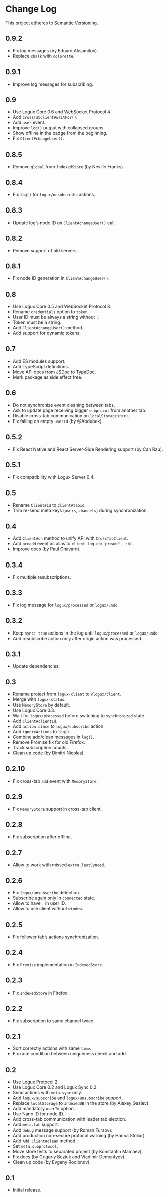 # Change Log
This project adheres to [Semantic Versioning](http://semver.org/).

## 0.9.2
* Fix log messages (by Eduard Aksamitov).
* Replace `chalk` with `colorette`.

## 0.9.1
* Improve log messages for subscribing.

## 0.9
* Use Logux Core 0.6 and WebSocket Protocol 4.
* Add `CrossTabClient#waitFor()`.
* Add `user` event.
* Improve `log()` output with collapsed groups.
* Show offline in the badge from the beginning.
* Fix `Client#changeUser()`.

## 0.8.5
* Remove `global` from `IndexedStore` (by Neville Franks).

## 0.8.4
* Fix `log()` for `logux/unsubscribe` actions.

## 0.8.3
* Update log’s node ID on `Client#changeUser()` call.

## 0.8.2
* Remove support of old servers.

## 0.8.1
* Fix node ID generation in `Client#changeUser()`.

## 0.8
* Use Logux Core 0.5 and WebSocket Protocol 3.
* Rename `credentials` option to `token`.
* User ID must be always a string without `:`.
* Token must be a string.
* Add `Client#changeUser()` method.
* Add support for dynamic tokens.

## 0.7
* Add ES modules support.
* Add TypeScript definitions.
* Move API docs from JSDoc to TypeDoc.
* Mark package as side effect free.

## 0.6
* Do not synchronize event cleaning between tabs.
* Ask to update page receiving bigger `subprocol` from another tab.
* Disable cross-tab communication on `localStorage` error.
* Fix falling on empty `userId` (by @Abdubek).

## 0.5.2
* Fix React Native and React Server-Side Rendering support (by Can Rau).

## 0.5.1
* Fix compatibility with Logux Server 0.4.

## 0.5
* Rename `Client#id` to `Client#tabId`.
* Trim re-send meta keys (`users`, `channels`) during synchronization.

## 0.4
* Add `Client#on` method to unify API with `CrossTabClient`.
* Add `preadd` event as alias to `client.log.on('preadd', cb)`.
* Improve docs (by Paul Chavard).

## 0.3.4
* Fix multiple resubscriptions.

## 0.3.3
* Fix log message for `logux/processed` or `logux/undo`.

## 0.3.2
* Keep `sync: true` actions in the log until `logux/processed` or `logux/undo`.
* Add resubscribe action only after origin action was processed.

## 0.3.1
* Update dependencies.

## 0.3
* Rename project from `logux-client` to `@logux/client`.
* Merge with `logux-status`.
* Use `MemoryStore` by default.
* Use Logux Core 0.3.
* Wait for `logux/processed` before switching to `synchronized` state.
* Add `Client#clientId`.
* Add `action.since` to `logux/subscribe` action.
* Add `ignoreActions` to `log()`.
* Combine add/clean messages in `log()`.
* Remove Promise fix for old Firefox.
* Track subscription counts.
* Clean up code (by Dimitri Nicolas).

## 0.2.10
* Fix cross-tab `add` event with `MemoryStore`.

## 0.2.9
* Fix `MemoryStore` support in cross-tab client.

## 0.2.8
* Fix subscription after offline.

## 0.2.7
* Allow to work with missed `extra.lastSynced`.

## 0.2.6
* Fix `logux/unsubscribe` detection.
* Subscribe again only in `connected` state.
* Allow to have `:` in user ID.
* Allow to use client without `window`.

## 0.2.5
* Fix follower tab’s actions synchronization.

## 0.2.4
* Fix `Promise` implementation in `IndexedStore`.

## 0.2.3
* Fix `IndexedStore` in Firefox.

## 0.2.2
* Fix subscription to same channel twice.

## 0.2.1
* Sort correctly actions with same `time`.
* Fix race condition between uniqueness check and add.

## 0.2
* Use Logux Protocol 2.
* Use Logux Core 0.2 and Logux Sync 0.2.
* Send actions with `meta.sync` only.
* Add `logux/subscribe` and `logux/unsubscribe` support.
* Replace `localStorage` to `IndexedDB` in the store (by Alexey Gaziev).
* Add mandatory `userId` option.
* Use Nano ID for node ID.
* Add cross-tab communication with leader tab election.
* Add `meta.tab` support.
* Add `debug` message support (by Roman Fursov).
* Add production non-secure protocol warning (by Hanna Stoliar).
* Add `Add Client#clean` method.
* Set `meta.subprotocol`.
* Move store tests to separated project (by Konstantin Mamaev).
* Fix docs (by Grigoriy Beziuk and Vladimir Dementyev).
* Clean up code (by Evgeny Rodionov).

## 0.1
* Initial release.
